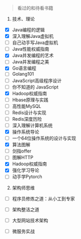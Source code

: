 > 看过的和待看书籍

1. 技术、理论

- [x] Java编程的逻辑
- [x] 深入理解Java虚拟机
- [ ] 自己动手写Java虚拟机
- [ ] Java性能权威指南
- [x] Java并发编程的艺术
- [ ] Java并发编程之美
- [x] Go语言编程
- [ ] Golang101
- [ ] JavaScript高级程序设计
- [ ] 你不知道的 JavaScript
- [x] Hadoop权威指南
- [ ] Hbase原理与实践
- [ ] 高性能MySQL
- [ ] Redis设计与实现
- [ ] Redis深度历险
- [ ] 深入理解计算机系统
- [x] 操作系统导论
- [ ] 一个64位操作系统的设计与实现
- [x] 算法图解
- [ ] 剑指offer
- [ ] 图解HTTP
- [x] Hadoop权威指南
- [x] 强化学习导论
- [ ] 动手学Pytorch

2. 架构师思维

- [ ] 程序员修炼之道：从小工到专家
- [ ] 架构整洁之道
- [ ] 大型网站技术架构
- [ ] 微服务实战

